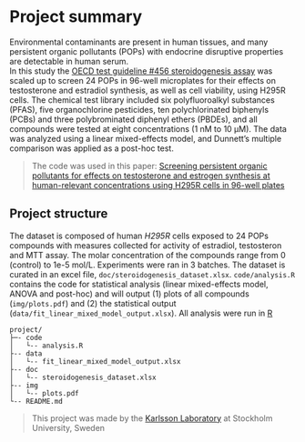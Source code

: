 # Project summary

Environmental contaminants are present in human tissues, and many persistent organic pollutants (POPs) with endocrine disruptive properties are detectable in human serum.<br>
In this study the [OECD test guideline #456 steroidogenesis assay](https://www.oecd-ilibrary.org/environment/test-no-456-h295r-steroidogenesis-assay_9789264122642-en) was scaled up to screen 24 POPs in 96-well microplates for their effects on testosterone and estradiol synthesis, as well as cell viability, using H295R cells. The chemical test library included six polyfluoroalkyl substances (PFAS), five organochlorine pesticides, ten polychlorinated biphenyls (PCBs) and three polybrominated diphenyl ethers (PBDEs), and all compounds were tested at eight concentrations (1 nM to 10 µM). The data was analyzed using a linear mixed-effects model, and Dunnett’s multiple comparison was applied as a post-hoc test.

>The code was used in this paper: [Screening persistent organic pollutants for effects on testosterone and estrogen synthesis at human-relevant concentrations using H295R cells in 96-well plates](http://dx.doi.org/10.1007/s10565-024-09902-4)

## Project structure

The dataset is composed of human _H295R_ cells exposed to 24 POPs compounds with measures collected for activity of estradiol, testosteron and MTT assay. The molar concentration of the compounds range from 0 (control) to 1e-5 mol/L. Experiments were ran in 3 batches. The dataset is curated in an excel file, `doc/steroidogenesis_dataset.xlsx`. `code/analysis.R` contains the code for statistical analysis (linear mixed-effects model, ANOVA and post-hoc) and will output (1) plots of all compounds (`img/plots.pdf`) and (2) the statistical output (`data/fit_linear_mixed_model_output.xlsx`). All analysis were run in [R](https://www.r-project.org/)

```
project/
├─- code
│   └-- analysis.R
├-- data
│   └-- fit_linear_mixed_model_output.xlsx
├-- doc
│   └-- steroidogenesis_dataset.xlsx
├-- img
│   └-- plots.pdf
└-- README.md
```

>This project was made by the [Karlsson Laboratory](https://karlssonlab.se/) at Stockholm University, Sweden